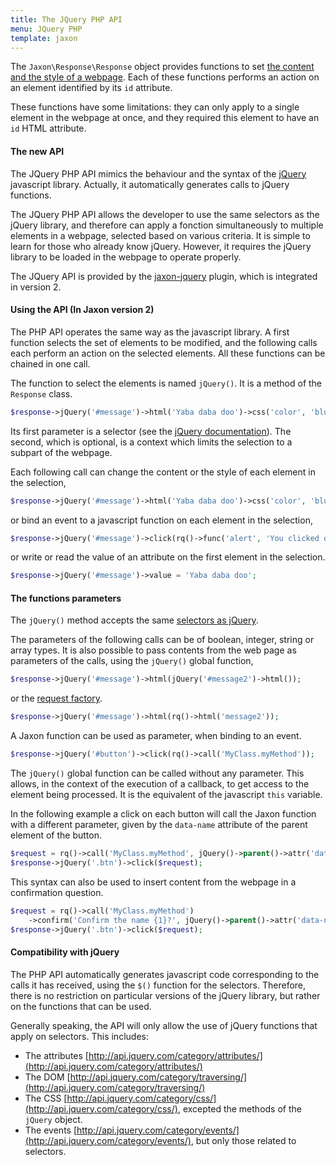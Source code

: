 ```yaml
---
title: The JQuery PHP API
menu: JQuery PHP
template: jaxon
---
```


The `Jaxon\Response\Response` object provides functions to set [the content and the style of a webpage](/docs/response/webpage).
Each of these functions performs an action on an element identified by its `id` attribute.

These functions have some limitations: they can only apply to a single element in the webpage at once, and they required this element to have an `id` HTML attribute.

#### The new API

The JQuery PHP API mimics the behaviour and the syntax of the [jQuery](https://www.jquery.com) javascript library.
Actually, it automatically generates calls to jQuery functions.

The JQuery PHP API allows the developer to use the same selectors as the jQuery library, and therefore can apply a fonction simultaneously to multiple elements in a webpage, selected based on various criteria.
It is simple to learn for those who already know jQuery. However, it requires the jQuery library to be loaded in the webpage to operate properly.

The JQuery API is provided by the [jaxon-jquery](https://github.com/jaxon-php/jaxon-jquery) plugin, which is integrated in version 2.

#### Using the API (In Jaxon version 2)

The PHP API operates the same way as the javascript library.
A first function selects the set of elements to be modified, and the following calls each perform an action on the selected elements.
All these functions can be chained in one call.

The function to select the elements is named `jQuery()`. It is a method of the `Response` class.

```php
$response->jQuery('#message')->html('Yaba daba doo')->css('color', 'blue');
```

Its first parameter is a selector (see the [jQuery documentation](http://api.jquery.com/jQuery/)).
The second, which is optional, is a context which limits the selection to a subpart of the webpage.

Each following call can change the content or the style of each element in the selection,

```php
$response->jQuery('#message')->html('Yaba daba doo')->css('color', 'blue');
```

or bind an event to a javascript function on each element in the selection,

```php
$response->jQuery('#message')->click(rq()->func('alert', 'You clicked on the message'));
```

or write or read the value of an attribute on the first element in the selection.

```php
$response->jQuery('#message')->value = 'Yaba daba doo';
```

#### The functions parameters

The `jQuery()` method accepts the same [selectors as jQuery](http://api.jquery.com/category/selectors/).

The parameters of the following calls can be of boolean, integer, string or array types.
It is also possible to pass contents from the web page as parameters of the calls, using the `jQuery()` global function,

```php
$response->jQuery('#message')->html(jQuery('#message2')->html());
```

or the [request factory](/docs/requests/factory).

```php
$response->jQuery('#message')->html(rq()->html('message2'));
```

A Jaxon function can be used as parameter, when binding to an event.

```php
$response->jQuery('#button')->click(rq()->call('MyClass.myMethod'));
```

The `jQuery()` global function can be called without any parameter.
This allows, in the context of the execution of a callback, to get access to the element being processed. It is the equivalent of the javascript `this` variable.

In the following example a click on each button will call the Jaxon function with a different parameter, given by the `data-name` attribute of the parent element of the button.

```php
$request = rq()->call('MyClass.myMethod', jQuery()->parent()->attr('data-name'));
$response->jQuery('.btn')->click($request);
```

This syntax can also be used to insert content from the webpage in a confirmation question.

```php
$request = rq()->call('MyClass.myMethod')
    ->confirm('Confirm the name {1}?', jQuery()->parent()->attr('data-name'));
$response->jQuery('.btn')->click($request);
```

#### Compatibility with jQuery

The PHP API automatically generates javascript code corresponding to the calls it has received, using the `$()` function for the selectors.
Therefore, there is no restriction on particular versions of the jQuery library, but rather on the functions that can be used.

Generally speaking, the API will only allow the use of jQuery functions that apply on selectors.
This includes:

- The attributes [http://api.jquery.com/category/attributes/](http://api.jquery.com/category/attributes/)
- The DOM [http://api.jquery.com/category/traversing/](http://api.jquery.com/category/traversing/)
- The CSS [http://api.jquery.com/category/css/](http://api.jquery.com/category/css/), excepted the methods of the `jQuery` object.
- The events [http://api.jquery.com/category/events/](http://api.jquery.com/category/events/), but only those related to selectors.
